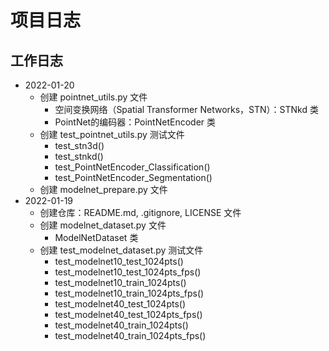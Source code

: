 # 项目日志

## 工作日志

- 2022-01-20
  - 创建 pointnet_utils.py 文件
    - 空间变换网络（Spatial Transformer Networks，STN）：STNkd 类
    - PointNet的编码器：PointNetEncoder 类
  - 创建 test_pointnet_utils.py 测试文件
    - test_stn3d()
    - test_stnkd()
    - test_PointNetEncoder_Classification()
    - test_PointNetEncoder_Segmentation()
  - 创建 modelnet_prepare.py 文件
- 2022-01-19
  - 创建仓库：README.md, .gitignore, LICENSE 文件
  - 创建 modelnet_dataset.py 文件
    - ModelNetDataset 类
  - 创建 test_modelnet_dataset.py 测试文件
    - test_modelnet10_test_1024pts()
    - test_modelnet10_test_1024pts_fps()
    - test_modelnet10_train_1024pts()
    - test_modelnet10_train_1024pts_fps()
    - test_modelnet40_test_1024pts()
    - test_modelnet40_test_1024pts_fps()
    - test_modelnet40_train_1024pts()
    - test_modelnet40_train_1024pts_fps()